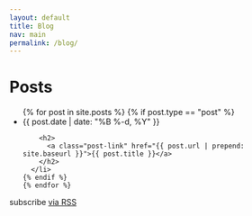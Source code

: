 ```yaml
---
layout: default
title: Blog
nav: main
permalink: /blog/
---
```


<div class="main-list">

  <h1 class="page-heading">Posts</h1>

  <ul class="post-list">
    {% for post in site.posts %}
	{% if post.type == "post" %}
      <li>
        <span class="post-meta">{{ post.date | date: "%B %-d, %Y" }}</span>

        <h2>
          <a class="post-link" href="{{ post.url | prepend: site.baseurl }}">{{ post.title }}</a>
        </h2>
      </li>
    {% endif %}
    {% endfor %}
  </ul>

  <p class="rss-subscribe">subscribe <a href="{{ site.data.theme.feedurl }}">via RSS</a></p>

</div>
